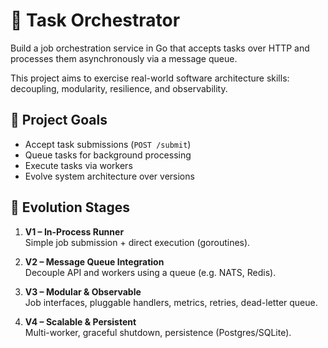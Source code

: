# 🧱 Task Orchestrator

Build a job orchestration service in Go that accepts tasks over HTTP and processes them asynchronously via a message queue.

This project aims to exercise real-world software architecture skills: decoupling, modularity, resilience, and observability.


## 🧩 Project Goals

- Accept task submissions (`POST /submit`)
- Queue tasks for background processing
- Execute tasks via workers
- Evolve system architecture over versions


## 🔁 Evolution Stages

1. **V1 – In-Process Runner**  
   Simple job submission + direct execution (goroutines).

2. **V2 – Message Queue Integration**  
   Decouple API and workers using a queue (e.g. NATS, Redis).

3. **V3 – Modular & Observable**  
   Job interfaces, pluggable handlers, metrics, retries, dead-letter queue.

4. **V4 – Scalable & Persistent**  
   Multi-worker, graceful shutdown, persistence (Postgres/SQLite).

